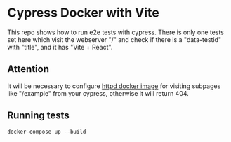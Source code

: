 # Cypress Docker with Vite
This repo shows how to run e2e tests with cypress. There is only one tests set here which visit the webserver "/" and check if there is a "data-testid" with "title", and it has "Vite + React".

## Attention
It will be necessary to configure [httpd docker image](https://hub.docker.com/_/httpd)  for visiting subpages like "/example" from your cypress, otherwise it will return 404.
 
## Running tests
```
docker-compose up --build
```